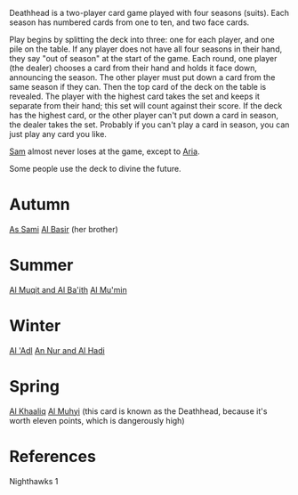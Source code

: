 Deathhead is a two-player card game played with four seasons (suits). Each season has numbered cards from one to ten, and two face cards.

Play begins by splitting the deck into three: one for each player, and one pile on the table. If any player does not have all four seasons in their hand, they say "out of season" at the start of the game.
Each round, one player (the dealer) chooses a card from their hand and holds it face down, announcing the season. The other player must put down a card from the same season if they can. Then the top card of the deck on the table is revealed. The player with the highest card takes the set and keeps it separate from their hand; this set will count against their score. If the deck has the highest card, or the other player can't put down a card in season, the dealer takes the set. Probably if you can't play a card in season, you can just play any card you like.

[Sam](Person/Sam.md) almost never loses at the game, except to [Aria](Person/Aria.md).

Some people use the deck to divine the future.
# Autumn
[As Sami](Religion/As%20Sami.md)
[Al Basir](Religion/Al%20Basir.md) (her brother)
# Summer
[Al Muqit and Al Ba'ith](Religion/Al%20Muqit%20and%20Al%20Ba'ith.md)
[Al Mu'min](Religion/Al%20Mu'min.md)
# Winter
[Al 'Adl](Religion/Al%20'Adl.md)
[An Nur and Al Hadi](Religion/An%20Nur%20and%20Al%20Hadi.md)
# Spring
[Al Khaaliq](Religion/Al%20Khaaliq.md)
[Al Muhyi](Religion/Al%20Muhyi.md) (this card is known as the Deathhead, because it's worth eleven points, which is dangerously high)

# References
Nighthawks 1